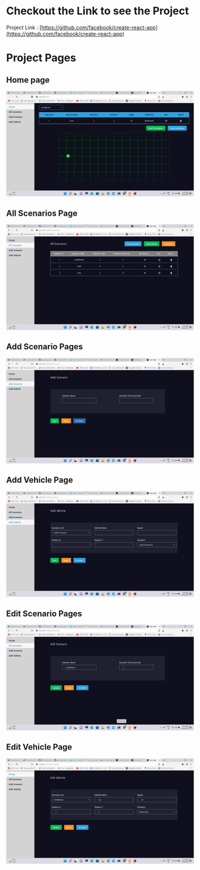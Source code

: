 # Checkout the Link to see the Project

Project Link : [https://github.com/facebook/create-react-app](https://github.com/facebook/create-react-app)

# Project Pages

## Home page

![alt text](<https://github.com/Sai-Narasimha/apex-plus/blob/main/Screenshot%20(953).png>)

## All Scenarios Page

![alt text](<https://github.com/Sai-Narasimha/apex-plus/blob/main/Screenshot%20(954).png>)

## Add Scenario Pages

![alt text](<https://github.com/Sai-Narasimha/apex-plus/blob/main/Screenshot%20(955).png>)

## Add Vehicle Page

![alt text](<https://github.com/Sai-Narasimha/apex-plus/blob/main/Screenshot%20(956).png>)

## Edit Scenario Pages

![alt text](<https://github.com/Sai-Narasimha/apex-plus/blob/main/Screenshot%20(957).png>)

## Edit Vehicle Page

![alt text](<https://github.com/Sai-Narasimha/apex-plus/blob/main/Screenshot%20(958).png>)
